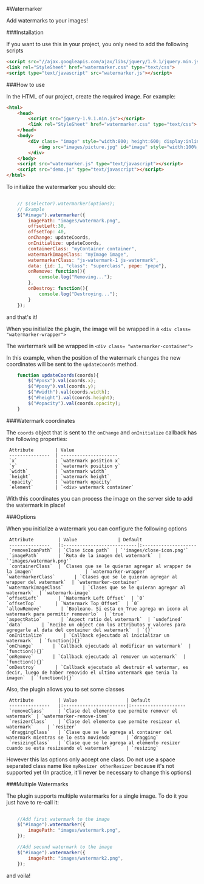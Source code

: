 #Watermarker

Add watermarks to your images!
 
###Installation

If you want to use this in your project, you only need to add the following scripts

```HTML
<script src="//ajax.googleapis.com/ajax/libs/jquery/1.9.1/jquery.min.js"></script>
<link rel="StyleSheet" href="watermarker.css" type="text/css">
<script type="text/javascript" src="watermarker.js"></script>
```


###How to use

In the HTML of our project, create the required image. For example:

```HTML
<html>
    <head>
        <script src="jquery-1.9.1.min.js"></script>
        <link rel="StyleSheet" href="watermarker.css" type="text/css">
    </head>
    <body>
        <div class= "image" style="width:800; height:600; display:inline-block;position: relative;left: 25px;top: 30px;" >
            <img src="images/picture.jpg" id="image" style="width:100%;height:100%;" >
        </div>
    </body>
    <script src="watermarker.js" type="text/javascript"></script>
    <script src="demo.js" type="text/javascript"></script>
</html>
```

To initialize the watermarker you should do:

```javascript
    
    // $(selector).watermarker(options);
    // Example
    $("#image").watermarker({
        imagePath: "images/watermark.png",
        offsetLeft:30,
        offsetTop: 40,
        onChange: updateCoords,
        onInitialize: updateCoords,
        containerClass: "myContainer container",
        watermarkImageClass: "myImage image",       
        watermarkerClass: "js-watermark-1 js-watermark",
        data: {id: 1, "class": "superclass", pepe: "pepe"},     
        onRemove: function(){
            console.log("Removing...");
        },
        onDestroy: function(){
            console.log("Destroying...");
        }
    });
```

and that's it!

When you initialize the plugin, the image will be wrapped in a `<div class= "watermarker-wrapper">`

The wartermark will be wrapped in `<div class= "watermarker-container">`

In this example, when the position of the watermark changes the new coordinates will be sent to the `updateCoords` method.

```javascript
    function updateCoords(coords){
        $("#posx").val(coords.x);
        $("#posy").val(coords.y);
        $("#width").val(coords.width);
        $("#height").val(coords.height);
        $("#opacity").val(coords.opacity);      
    }
```

###Watermark coordinates

The `coords` object that is sent to the `onChange` and `onInitialize` callback has the following properties:


     Attribute        | Value
     ---------------  | ---------------------
     `x`              | `watermark position x`
     `y`              | `watermark position y`                 
     `width`          | `watermark width`                 
     `height`         | `watermark height`     
     `opacity`        | `watermark opacity`                 
     `element`        | `<div> watermark container`                 


With this coordinates you can process the image on the server side to add the watermark in place!

###Options

When you initialize a watermark you can configure the following options

     Attribute         | Value               | Default
     ---------------   |:---------------------------|:--------------------
     `removeIconPath`  | `Close icon path`  | `'images/close-icon.png'`
     `imagePath`       | `Ruta de la imagen del watermark`  | `'images/watermark.png'`
     `containerClass`  | `Clases que se le quieran agregar al wrapper de la imagen`                   | `watermarker-wrapper`
    `watermarkerClass`       | `Clases que se le quieran agregar al wrapper del watermark`  | `watermarker-container`
    `watermarkImageClass`       | `Clases que se le quieran agregar al watermark`  | `watermark-image`
    `offsetLeft`       | `Watermark Left Offset`  | `0`
    `offsetTop`       | `Watermark Top Offset`  | `0`
    `allowRemove`       | `Booleano. Si esta en True agrega un icono al watermark para permitir removerlo`  | `true`
    `aspectRatio`       | `Aspect ratio del watermark`  | `undefined`
    `data`       | `Recibe un object con los attributos y valores para agregarle al data del container del watermark`  | `{}`
    `onInitialize`       | `Callback ejecutado al inicializar un watermark`  | `function(){}`
    `onChange`       | `Callback ejecutado al modificar un watermark`  | `function(){}`
    `onRemove`       | `Callback ejecutado al remover un watermark`  | `function(){}`
    `onDestroy`       | `Callback ejecutado al destruir el watermar, es decir, luego de haber removido el ultimo watermark que tenia la imagen`  | `function(){}`

Also, the plugin allows you to set some classes

     Attribute         | Value                  | Default
     ---------------   |:-----------------------|:--------------------
     `removeClass`     | `Clase del elemento que permite remover el watermark` | `watermarker-remove-item`
     `resizerClass`    | `Clase del elemento que permite resizear el watermark`     | `resizer`
     `draggingClass`   | `Clase que se le agrega al container del watermark mientras se lo esta moviendo`     | `dragging`
     `resizingClass`   | `Clase que se le agrega al elemento resizer cuando se esta resizeando el watermark`     | `resizing`

However this las options only accept one class. Do not use a space separated class name like `myResizer otherResizer` because it's not supported yet (In practice, it'll never be necessary to change this options)

###Multiple Watermarks

The plugin supports multiple watermarks for a single image. To do it you just have to re-call it:

```javascript
    
    //Add first watermark to the image
    $("#image").watermarker({
        imagePath: "images/watermark.png",
    });

    //Add second watermark to the image
    $("#image").watermarker({
        imagePath: "images/watermark2.png",
    });

```

and voila!
